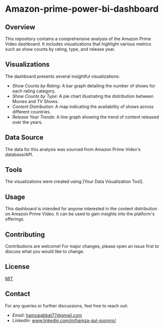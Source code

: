 # Amazon-prime-power-bi-dashboard

## Overview
This repository contains a comprehensive analysis of the Amazon Prime Video dashboard. It includes visualizations that highlight various metrics such as show counts by rating, type, and release year.

## Visualizations
The dashboard presents several insightful visualizations:
- *Show Counts by Rating*: A bar graph detailing the number of shows for each rating category.
- *Show Counts by Type*: A pie chart illustrating the distribution between Movies and TV Shows.
- *Content Distribution*: A map indicating the availability of shows across different countries.
- *Release Year Trends*: A line graph showing the trend of content released over the years.

## Data Source
The data for this analysis was sourced from Amazon Prime Video's database/API.

## Tools
The visualizations were created using [Your Data Visualization Tool].

## Usage
This dashboard is intended for anyone interested in the content distribution on Amazon Prime Video. It can be used to gain insights into the platform's offerings.

## Contributing
Contributions are welcome! For major changes, please open an issue first to discuss what you would like to change.

## License
[MIT](https://choosealicense.com/licenses/mit/)

## Contact
For any queries or further discussions, feel free to reach out:
- *Email*: hamzajabbat77@gmail.com
- *LinkedIn*: www.linkedin.com/in/hamza-gul-soomro/
